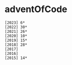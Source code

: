 # adventOfCode

```
[2023] 6*
[2022] 30*
[2021] 26*
[2020] 10*
[2019] 15*
[2018] 28*
[2017]
[2016]
[2015] 14*
```

